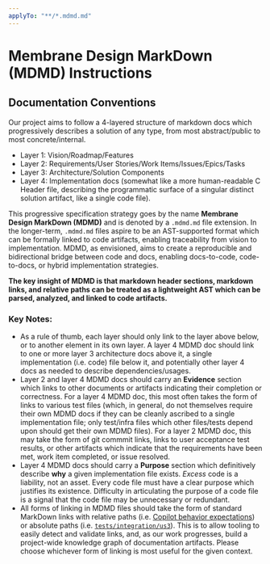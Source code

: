 ```yaml
---
applyTo: "**/*.mdmd.md"
---
```


# Membrane Design MarkDown (MDMD) Instructions

## Documentation Conventions

Our project aims to follow a 4-layered structure of markdown docs which progressively describes a solution of any type, from most abstract/public to most concrete/internal. 
- Layer 1: Vision/Roadmap/Features
- Layer 2: Requirements/User Stories/Work Items/Issues/Epics/Tasks
- Layer 3: Architecture/Solution Components
- Layer 4: Implementation docs (somewhat like a more human-readable C Header file, describing the programmatic surface of a singular distinct solution artifact, like a single code file). 

This progressive specification strategy goes by the name **Membrane Design MarkDown (MDMD)** and is denoted by a `.mdmd.md` file extension. In the longer-term, `.mdmd.md` files aspire to be an AST-supported format which can be formally linked to code artifacts, enabling traceability from vision to implementation. MDMD, as envisioned, aims to create a reproducible and bidirectional bridge between code and docs, enabling docs-to-code, code-to-docs, or hybrid implementation strategies.

**The key insight of MDMD is that markdown header sections, markdown links, and relative paths can be treated as a lightweight AST which can be parsed, analyzed, and linked to code artifacts.** 

### Key Notes:
- As a rule of thumb, each layer should only link to the layer above below, or to another element in its own layer. A layer 4 MDMD doc should link to one or more layer 3 architecture docs above it, a single implementation (i.e. code) file below it, and potentially other layer 4 docs as needed to describe dependencies/usages. 
- Layer 2 and layer 4 MDMD docs should carry an **Evidence** section which links to other documents or artifacts indicating their completion or correctness. For a layer 4 MDMD doc, this most often takes the form of links to various test files (which, in general, do not themselves require their own MDMD docs if they can be cleanly ascribed to a single implementation file; only test/infra files which other files/tests depend upon should get their own MDMD files). For a layer 2 MDMD doc, this may take the form of git commmit links, links to user acceptance test results, or other artifacts which indicate that the requirements have been met, work item completed, or issue resolved.
- Layer 4 MDMD docs should carry a **Purpose** section which definitively describe **why** a given implementation file exists. _Excess_ code is a liability, not an asset. Every code file must have a clear purpose which justifies its existence. Difficulty in articulating the purpose of a code file is a signal that the code file may be unnecessary or redundant.
- All forms of linking in MDMD files should take the form of standard MarkDown links with relative paths (i.e. [Copilot behavior expectations](../copilot-instructions.md#behavior-expectations)) or absolute paths (i.e. [`tests/integration/us3`](/tests/integration/us3/markdownLinkDrift.test.ts)). This is to allow tooling to easily detect and validate links, and, as our work progresses, build a project-wide knowledge graph of documentation artifacts. Please choose whichever form of linking is most useful for the given context.